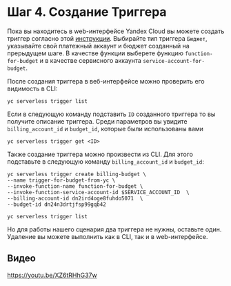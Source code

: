 # Шаг 4. Создание Триггера

Пока вы находитесь в web-интерфейсе Yandex Cloud вы можете создать триггер согласно этой [инструкции](https://cloud.yandex.ru/docs/functions/operations/trigger/budget-trigger-create). Выбирайте тип триггера `Бюджет`, указывайте свой платежный аккаунт и бюджет созданный на прерыдущем шаге. В качестве функции выберете функцию `function-for-budget` и в качестве сервисного аккаунта `service-account-for-budget`.   

После создания триггера в веб-интерфейсе можно проверить его видимость в CLI:

    yc serverless trigger list

Если в следующую команду подставить `ID` созданного триггера то вы получите описание триггера. Среди параметров вы увидите  `billing_account_id` и `budget_id`, которые были использованы вами

    yc serverless trigger get <ID>

Также создание триггера можно произвести из CLI. Для этого подставьте в следующую команду `billing_account_id` и `budget_id`:

    yc serverless trigger create billing-budget \
    --name trigger-for-budget-from-yc \
    --invoke-function-name function-for-budget \
    --invoke-function-service-account-id $SERVICE_ACCOUNT_ID  \
    --billing-account-id dn2ird4oge8fuhdo5071  \
    --budget-id dn24n3drtjfsp99gqb42

    yc serverless trigger list

Но для работы нашего сценария два триггера не нужны, оставьте один. Удаление вы можете выполнить как в CLI, так и в web-интерфейсе. 

## Видео

https://youtu.be/XZ6tRHhG37w